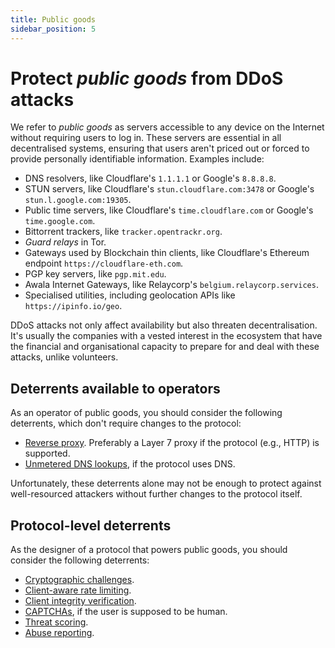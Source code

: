 ```yaml
---
title: Public goods
sidebar_position: 5
---
```


# Protect _public goods_ from DDoS attacks

We refer to _public goods_ as servers accessible to any device on the Internet without requiring users to log in. These servers are essential in all decentralised systems, ensuring that users aren't priced out or forced to provide personally identifiable information. Examples include:

- DNS resolvers, like Cloudflare's `1.1.1.1` or Google's `8.8.8.8`.
- STUN servers, like Cloudflare's `stun.cloudflare.com:3478` or Google's `stun.l.google.com:19305`.
- Public time servers, like Cloudflare's `time.cloudflare.com` or Google's `time.google.com`.
- Bittorrent trackers, like `tracker.opentrackr.org`.
- _Guard relays_ in Tor.
- Gateways used by Blockchain thin clients, like Cloudflare's Ethereum endpoint `https://cloudflare-eth.com`.
- PGP key servers, like `pgp.mit.edu`.
- Awala Internet Gateways, like Relaycorp's `belgium.relaycorp.services`.
- Specialised utilities, including geolocation APIs like `https://ipinfo.io/geo`.

DDoS attacks not only affect availability but also threaten decentralisation. It's usually the companies with a vested interest in the ecosystem that have the financial and organisational capacity to prepare for and deal with these attacks, unlike volunteers.

## Deterrents available to operators

As an operator of public goods, you should consider the following deterrents, which don't require changes to the protocol:

- [Reverse proxy](../deterrents/reverse-proxies.md). Preferably a Layer 7 proxy if the protocol (e.g., HTTP) is supported.
- [Unmetered DNS lookups](../deterrents/unmetered-dns.md), if the protocol uses DNS.

Unfortunately, these deterrents alone may not be enough to protect against well-resourced attackers without further changes to the protocol itself.

## Protocol-level deterrents

As the designer of a protocol that powers public goods, you should consider the following deterrents:

- [Cryptographic challenges](../deterrents/crypto-challenges.md).
- [Client-aware rate limiting](../deterrents/rate-limiting.md).
- [Client integrity verification](../deterrents/client-integrity.md).
- [CAPTCHAs](../deterrents/captchas.md), if the user is supposed to be human.
- [Threat scoring](../deterrents/threat-scoring.md).
- [Abuse reporting](../deterrents/abuse-reporting.md).
